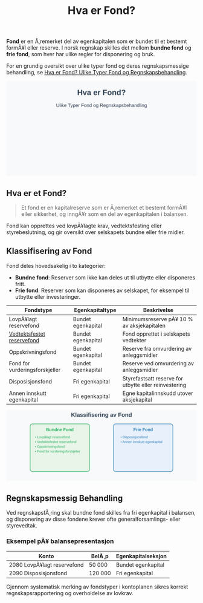 ﻿---
title: "Hva er Fond?"
meta_title: "Hva er Fond?"
meta_description: '**Fond** er en Ã¸remerket del av egenkapitalen som er bundet til et bestemt formÃ¥l eller reserve. I norsk regnskap skilles det mellom **bundne fond** og **frie...'
slug: hva-er-fond
type: blog
layout: pages/single
---

**Fond** er en Ã¸remerket del av egenkapitalen som er bundet til et bestemt formÃ¥l eller reserve. I norsk regnskap skilles det mellom **bundne fond** og **frie fond**, som hver har ulike regler for disponering og bruk.

For en grundig oversikt over ulike typer fond og deres regnskapsmessige behandling, se [Hva er Fond? Ulike Typer Fond og Regnskapsbehandling](/blogs/regnskap/hva-er-fond "Hva er Fond? Ulike Typer Fond og Regnskapsbehandling").

![Illustrasjon som viser hovedkategorier av fond](hva-er-fond-image.svg)

## Hva er et Fond?

> Et fond er en kapitalreserve som er Ã¸remerket et bestemt formÃ¥l eller sikkerhet, og inngÃ¥r som en del av egenkapitalen i balansen.

Fond kan opprettes ved lovpÃ¥lagte krav, vedtektsfesting eller styrebeslutning, og gir oversikt over selskapets bundne eller frie midler.

## Klassifisering av Fond

Fond deles hovedsakelig i to kategorier:

- **Bundne fond**: Reserver som ikke kan deles ut til utbytte eller disponeres fritt.
- **Frie fond**: Reserver som kan disponeres av selskapet, for eksempel til utbytte eller investeringer.

| Fondstype                       | Egenkapitaltype      | Beskrivelse                                                       |
|---------------------------------|----------------------|-------------------------------------------------------------------|
| LovpÃ¥lagt reservefond           | Bundet egenkapital   | Minimumsreserve pÃ¥ 10 % av aksjekapitalen                        |
| [Vedtektsfestet reservefond](/blogs/regnskap/vedtekter "Vedtekter: Definisjon, Krav og Betydning i Norsk Regnskap")      | Bundet egenkapital   | Fond opprettet i selskapets vedtekter                             |
| Oppskrivningsfond               | Bundet egenkapital   | Reserve fra omvurdering av anleggsmidler                          |
| Fond for vurderingsforskjeller  | Bundet egenkapital   | Reserve ved omvurdering av anleggsmidler                          |
| Disposisjonsfond                | Fri egenkapital      | Styrefastsatt reserve for utbytte eller reinvestering             |
| Annen innskutt egenkapital      | Fri egenkapital      | Egne kapitalinnskudd utover aksjekapital                          |

![Klassifisering av fond](hva-er-fond-klassifisering.svg)

## Regnskapsmessig Behandling

Ved regnskapsfÃ¸ring skal bundne fond skilles fra fri egenkapital i balansen, og disponering av disse fondene krever ofte generalforsamlings- eller styrevedtak.

### Eksempel pÃ¥ balansepresentasjon

| Konto                          | BelÃ¸p      | Egenkapitalseksjon       |
|--------------------------------|------------|---------------------------|
| 2080 LovpÃ¥lagt reservefond     | 50 000     | Bundet egenkapital        |
| 2090 Disposisjonsfond          | 120 000    | Fri egenkapital           |

Gjennom systematisk merking av fondstyper i kontoplanen sikres korrekt regnskapsrapportering og overholdelse av lovkrav.

